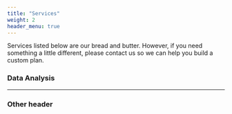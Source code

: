 ```yaml
---
title: "Services"
weight: 2
header_menu: true
---
```



Services listed below are our bread and butter. However, if you need something a little different, please contact us so we can help you build a custom plan.


### Data Analysis

---

### Other header


<!-- 
Want to learn more about my services?

Check out [this page](services) I created. It carries a lot more details...
 -->
